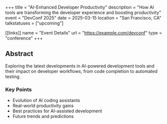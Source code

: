 +++
title = "AI-Enhanced Developer Productivity"
description = "How AI tools are transforming the developer experience and boosting productivity"
event = "DevConf 2025"
date = 2025-03-15
location = "San Francisco, CA"
talkstatuses = ["upcoming"]

[[links]]
name = "Event Details"
url = "https://example.com/devconf"
type = "conference"
+++

## Abstract

Exploring the latest developments in AI-powered development tools and their impact on developer workflows, from code completion to automated testing.

### Key Points

- Evolution of AI coding assistants
- Real-world productivity gains
- Best practices for AI-assisted development
- Future trends and predictions
